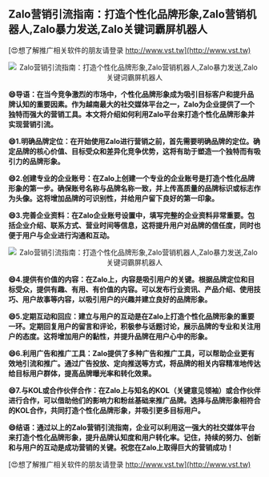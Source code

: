 ## **Zalo营销引流指南：打造个性化品牌形象,Zalo营销机器人,Zalo暴力发送,Zalo关键词霸屏机器人**

[😍想了解推广相关软件的朋友请登录 http://www.vst.tw](http://www.vst.tw)

 <center><img src="https://vst.tw/MP4/tuiguang/png/5.png" alt="Zalo营销引流指南：打造个性化品牌形象,Zalo营销机器人,Zalo暴力发送,Zalo关键词霸屏机器人"></center>

**😄导语：在当今竞争激烈的市场中，个性化品牌形象成为吸引目标客户和提升品牌认知的重要因素。作为越南最大的社交媒体平台之一，Zalo为企业提供了一个独特而强大的营销工具。本文将介绍如何利用Zalo平台来打造个性化品牌形象并实现营销引流。**

**😄1.明确品牌定位：在开始使用Zalo进行营销之前，首先需要明确品牌的定位。确定品牌的核心价值、目标受众和差异化竞争优势，这将有助于塑造一个独特而有吸引力的品牌形象。**

**😄2.创建专业的企业账号：在Zalo上创建一个专业的企业账号是打造个性化品牌形象的第一步。确保账号名称与品牌名称一致，并上传高质量的品牌标识或标志作为头像。这将增加品牌的可识别性，并给用户留下良好的第一印象。**

**😄3.完善企业资料：在Zalo企业账号设置中，填写完整的企业资料非常重要。包括企业介绍、联系方式、营业时间等信息，这将提升用户对品牌的信任度，同时也便于用户与企业进行沟通和互动。**

 <center><img src="https://vst.tw/MP4/tuiguang/png/0.png" alt="Zalo营销引流指南：打造个性化品牌形象,Zalo营销机器人,Zalo暴力发送,Zalo关键词霸屏机器人"></center>

**😄4.提供有价值的内容：在Zalo上，内容是吸引用户的关键。根据品牌定位和目标受众，提供有趣、有用、有价值的内容。可以发布行业资讯、产品介绍、使用技巧、用户故事等内容，以吸引用户的兴趣并建立良好的品牌形象。**

**😄5.定期互动和回应：建立与用户的互动是在Zalo上打造个性化品牌形象的重要一环。定期回复用户的留言和评论，积极参与话题讨论，展示品牌的专业和关注用户的态度。这将增加用户的黏性，并提升品牌在用户心中的形象。**

**😄6.利用广告和推广工具：Zalo提供了多种广告和推广工具，可以帮助企业更有效地引流和推广。通过广告投放、定向推送等方式，将品牌的相关内容精准地传达给目标用户群体，提高品牌曝光率和转化效果。**

**😄7.与KOL或合作伙伴合作：在Zalo上与知名的KOL（关键意见领袖）或合作伙伴进行合作，可以借助他们的影响力和粉丝基础来推广品牌。选择与品牌形象相符合的KOL合作，共同打造个性化品牌形象，并吸引更多目标用户。**

**😄结语：通过以上的Zalo营销引流指南，企业可以利用这一强大的社交媒体平台来打造个性化品牌形象，提升品牌认知度和用户转化率。记住，持续的努力、创新和与用户的互动是成功营销的关键。祝您在Zalo上取得巨大的营销成功！**

[😍想了解推广相关软件的朋友请登录 http://www.vst.tw](http://www.vst.tw)



